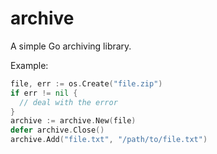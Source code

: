 # archive

A simple Go archiving library.

Example:

```go
file, err := os.Create("file.zip")
if err != nil {
  // deal with the error
}
archive := archive.New(file)
defer archive.Close()
archive.Add("file.txt", "/path/to/file.txt")
```
